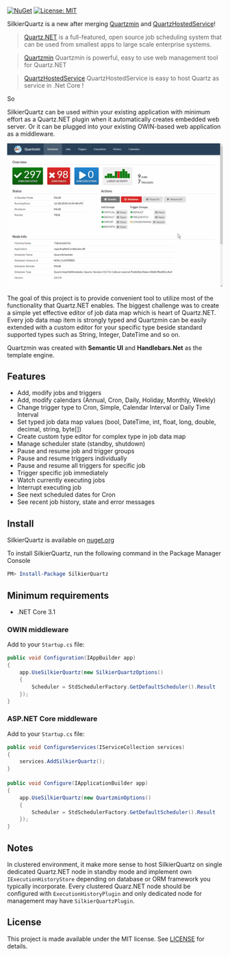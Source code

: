 

[![NuGet](https://img.shields.io/nuget/v/SilkierQuartz.svg)](https://www.nuget.org/packages/SilkierQuartz)
[![License: MIT](https://img.shields.io/badge/License-MIT-green.svg)](LICENSE)

SilkierQuartz is a new after merging  [Quartzmin](https://github.com/jlucansky/Quartzmin) and  [QuartzHostedService](https://github.com/mukmyash/QuartzHostedService)!

> [Quartz.NET](https://www.quartz-scheduler.net) is a full-featured, open source job scheduling system that can be used from smallest apps to large scale enterprise systems.


> [Quartzmin](https://github.com/jlucansky/Quartzmin)  Quartzmin is powerful, easy to use web management tool for Quartz.NET

>  [QuartzHostedService](https://github.com/mukmyash/QuartzHostedService) QuartzHostedService is easy to host Quartz as service in .Net Core !


So  

SilkierQuartz can be used within your existing application with minimum effort as a Quartz.NET plugin when it automatically creates embedded web server. Or it can be plugged into your existing OWIN-based web application as a middleware.


![Demo](https://raw.githubusercontent.com/jlucansky/public-assets/master/Quartzmin/demo.gif)

The goal of this project is to provide convenient tool to utilize most of the functionality that Quartz.NET enables. The biggest challenge was to create a simple yet effective editor of job data map which is heart of Quartz.NET. Every job data map item is strongly typed and Quartzmin can be easily extended with a custom editor for your specific type beside standard supported types such as String, Integer, DateTime and so on. 

Quartzmin was created with **Semantic UI** and **Handlebars.Net** as the template engine.

## Features
- Add, modify jobs and triggers
- Add, modify calendars (Annual, Cron, Daily, Holiday, Monthly, Weekly)
- Change trigger type to Cron, Simple, Calendar Interval or Daily Time Interval
- Set typed job data map values (bool, DateTime, int, float, long, double, decimal, string, byte[])
- Create custom type editor for complex type in job data map
- Manage scheduler state (standby, shutdown)
- Pause and resume job and trigger groups
- Pause and resume triggers individually
- Pause and resume all triggers for specific job
- Trigger specific job immediately
- Watch currently executing jobs
- Interrupt executing job
- See next scheduled dates for Cron
- See recent job history, state and error messages

## Install
SilkierQuartz is available on [nuget.org](https://www.nuget.org/packages/SilkierQuartz)

To install SilkierQuartz, run the following command in the Package Manager Console
```powershell
PM> Install-Package SilkierQuartz
```
## Minimum requirements
 
- .NET Core 3.1
  

### OWIN middleware
Add to your `Startup.cs` file:
```csharp
public void Configuration(IAppBuilder app)
{
    app.UseSilkierQuartz(new SilkierQuartzOptions()
    {
        Scheduler = StdSchedulerFactory.GetDefaultScheduler().Result
    });
}
```

### ASP.NET Core middleware
Add to your `Startup.cs` file:
```csharp
public void ConfigureServices(IServiceCollection services)
{
    services.AddSilkierQuartz();
}

public void Configure(IApplicationBuilder app)
{
    app.UseSilkierQuartz(new QuartzminOptions()
    {
        Scheduler = StdSchedulerFactory.GetDefaultScheduler().Result
    });
}
```

## Notes
In clustered environment, it make more sense to host SilkierQuartz on single dedicated Quartz.NET node in standby mode and implement own `IExecutionHistoryStore` depending on database or ORM framework you typically incorporate. Every clustered Quarz.NET node should be configured with `ExecutionHistoryPlugin` and only dedicated node for management may have `SilkierQuartzPlugin`.


## License
This project is made available under the MIT license. See [LICENSE](LICENSE) for details.
